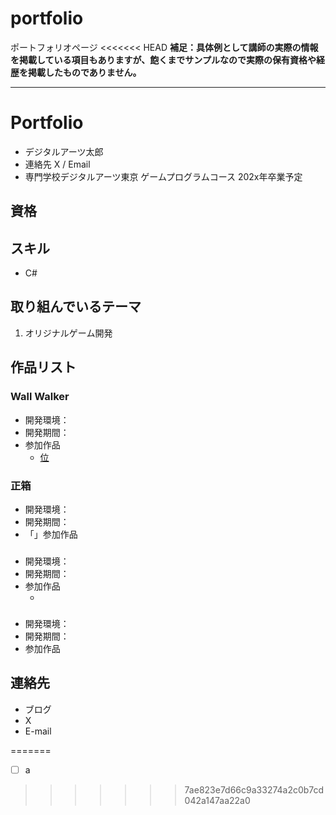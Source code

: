 # portfolio
ポートフォリオページ
<<<<<<< HEAD
**補足：具体例として講師の実際の情報を掲載している項目もありますが、飽くまでサンプルなので実際の保有資格や経歴を掲載したものでありません。**

---

# Portfolio

- デジタルアーツ太郎
- 連絡先 X []() / Email []()
- 専門学校デジタルアーツ東京 ゲームプログラムコース 202x年卒業予定

## 資格


## スキル
- C#


## 取り組んでいるテーマ
1. オリジナルゲーム開発


## 作品リスト

### Wall Walker
[]()

[]()



- 開発環境：
- 開発期間：
- []()参加作品
  - [位]()

### 正箱
[]()

[]()



- 開発環境：
- 開発期間：
- 「」参加作品
  

### 
[]()

[]()



- 開発環境：
- 開発期間：
- []()参加作品
  - []()

### 
[]()

[]()

- 開発環境：
- 開発期間：
-  参加作品


## 連絡先
- ブログ []()
- X []()
- E-mail []()

=======
- [ ] a
  
>>>>>>> 7ae823e7d66c9a33274a2c0b7cd042a147aa22a0
